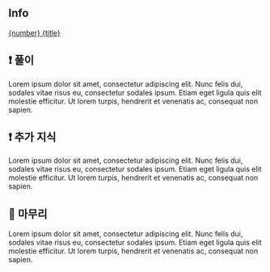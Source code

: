 ## Info

<a href="https://www.acmicpc.net/problem/{number}" rel="nofollow">{number} {title}</a>

## ❗ 풀이

Lorem ipsum dolor sit amet, consectetur adipiscing elit. Nunc felis dui, sodales vitae risus eu, consectetur sodales ipsum. Etiam eget ligula quis elit molestie efficitur. Ut lorem turpis, hendrerit et venenatis ac, consequat non sapien.

## ❗ 추가 지식

Lorem ipsum dolor sit amet, consectetur adipiscing elit. Nunc felis dui, sodales vitae risus eu, consectetur sodales ipsum. Etiam eget ligula quis elit molestie efficitur. Ut lorem turpis, hendrerit et venenatis ac, consequat non sapien.

## 🙂 마무리

Lorem ipsum dolor sit amet, consectetur adipiscing elit. Nunc felis dui, sodales vitae risus eu, consectetur sodales ipsum. Etiam eget ligula quis elit molestie efficitur. Ut lorem turpis, hendrerit et venenatis ac, consequat non sapien.

